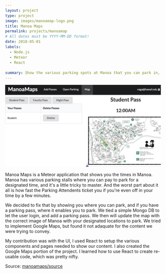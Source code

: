 ```yaml
---
layout: project
type: project
image: images/manoamap-logo.png
title: Manoa Maps
permalink: projects/manoamap
# All dates must be YYYY-MM-DD format!
date: 2018-05-01
labels:
  - Node.js
  - Meteor
  - React

summary: Show the various parking spots at Manoa that you can park in, and the times.
---
```


<img class="ui medium right floated rounded image" src="../images/manoamap.png">

Manoa Maps is a Meteor application that shows you the times in Manoa. Manoa has various parking stalls where you can pay to park for a designated time, and it's a little tricky to master. And the worst part about it all is how fast the Parking Attendents ticket you if you're even off in your time by a few minutes.

We decided to fix that by showing you where you can park, and if you have a parking pass, where it enables you to park. We tied a simple Mongo DB to let the user login, and add a parking pass. We then will update the map with the correct image of Manoa with your designated locations to park. We tried to implement Google Maps, but found it not adaquate for the content we were trying to convey.

My contribution was with the UI, I used React to setup the various components and pages needed to show our content. I also created the Google Maps portion of the project. I learned how to use React to create re-usable code, which was pretty nifty.
 
Source: <a href="https://github.com/manoamaps/source"><i class="large github icon"></i>manoamaps/source</a>
